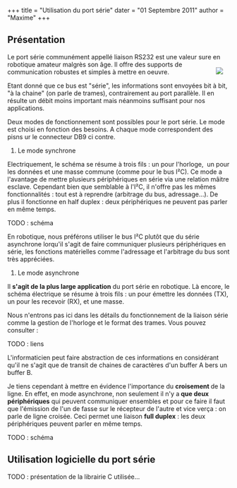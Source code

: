 +++
title = "Utilisation du port série"
dater = "01 Septembre 2011"
author = "Maxime"
+++

<h2>
	Pr&eacute;sentation</h2>
<p>
	Le port s&eacute;rie commun&eacute;ment appell&eacute; liaison RS232 est une valeur sure en robotique amateur malgr&egrave;s<img src="/img/articles/portserie.jpg" style="float:right;margin:15px" /> son &acirc;ge. Il offre des supports de communication robustes et simples &agrave; mettre en oeuvre.</p>
<p>
	Etant donn&eacute; que ce bus est &quot;s&eacute;rie&quot;, les informations sont envoy&eacute;es bit &agrave; bit, &quot;&agrave; la chaine&quot; (on parle de trames), contrairement au port parall&egrave;le. Il en r&eacute;sulte un d&eacute;bit moins important mais n&eacute;anmoins suffisant pour nos applications.</p>
<p>
	Deux modes de fonctionnement sont possibles pour le port s&eacute;rie. Le mode est choisi en fonction des besoins. A chaque mode correspondent des pisns ur le connecteur DB9 ci contre.</p>
<ol type="disc">
	<li>
		Le mode synchrone</li>
</ol>
<p>
	Electriquement, le sch&eacute;ma se r&eacute;sume &agrave; trois fils : un pour l&#39;horloge,&nbsp; un pour les donn&eacute;es et une masse commune (comme pour le bus I&sup2;C). Ce mode a l&#39;avantage de mettre plusieurs p&eacute;riph&eacute;riques en s&eacute;rie via une relation m&acirc;itre esclave. Cependant bien que semblable &agrave; l&#39;I&sup2;C, il n&#39;offre pas les m&ecirc;mes fonctionnalit&eacute;s : tout est &agrave; reprendre (arbitrage du bus, adressage...). De plus il fonctionne en half duplex : deux p&eacute;riph&eacute;riques ne peuvent pas parler en m&ecirc;me temps.</p>
<p>
	TODO : sch&eacute;ma</p>
<p>
	En robotique, nous pr&eacute;f&eacute;rons utiliser le bus I&sup2;C plut&ocirc;t que du s&eacute;rie asynchrone lorqu&#39;il s&#39;agit de faire communiquer plusieurs p&eacute;riph&eacute;riques en s&eacute;rie, les fonctions mat&eacute;rielles comme l&#39;adressage et l&#39;arbitrage du bus sont tr&egrave;s appr&eacute;ci&eacute;es.</p>
<ol type="disc">
	<li>
		Le mode asynchrone</li>
</ol>
<p>
	Il <strong>s&#39;agit de la plus large application</strong> du port s&eacute;rie en robotique. L&agrave; encore, le sch&eacute;ma &eacute;lectrique se r&eacute;sume &agrave; trois fils : un pour &eacute;mettre les donn&eacute;es (TX), un pour les recevoir (RX), et une masse.</p>
<p>
	Nous n&#39;entrons pas ici dans les d&eacute;tails du fonctionnement de la liaison s&eacute;rie comme la gestion de l&#39;horloge et le format des trames. Vous pouvez consulter :</p>
<p>
	TODO : liens</p>
<p>
	L&#39;informaticien peut faire abstraction de ces informations en consid&eacute;rant qu&#39;il ne s&#39;agit que de transit de chaines de caract&egrave;res d&#39;un buffer A bers un buffer B.</p>
<p>
	Je tiens cependant &agrave; mettre en &eacute;vidence l&#39;importance du <strong>croisement </strong>de la ligne. En effet, en mode asynchrone, non seulement il n&#39;y a<strong> que deux p&eacute;riph&eacute;riques</strong> qui peuvent communiquer ensembles et pour ce faire il faut que l&#39;&eacute;mission de l&#39;un de fasse sur le r&eacute;cepteur de l&#39;autre et vice ver&ccedil;a : on parle de ligne crois&eacute;e. Ceci permet une liaison <strong>full duplex</strong> : les deux p&eacute;riph&eacute;riques peuvent parler en m&ecirc;me temps.</p>
<p>
	TODO : sch&eacute;ma</p>
<h2>
	Utilisation logicielle du port s&eacute;rie</h2>
<p>
	TODO : pr&eacute;sentation de la librairie C utilis&eacute;e...</p>
<p>
	&nbsp;</p>
